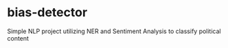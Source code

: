 # bias-detector
Simple NLP project utilizing NER and Sentiment Analysis to classify political content
